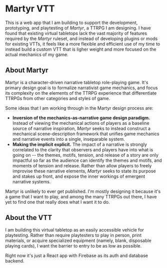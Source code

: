 # Martyr VTT
This is a web app that I am building to support the development, prototyping, and playtesting of *Martyr*, a TTRPG I am designing. I have found that existing virtual tabletops lack the vast majority of features required by the *Martyr* ruleset, and instead of developing plugins or mods for existing VTTs, it feels like a more flexible and efficient use of my time to instead build a custom VTT that is ligher weight and more focused on the actual mechanics of my game.

## About Martyr
Martyr is a character-driven narrative tabletop role-playing game. It's primary design goal is to formalize narrativist game mechanics, and focus its complexity on the elements of the TTRPG experience that differentiate TTRPGs from other categories and styles of game.

Some ideas that I am working through in the Martyr design process are:
- **Inversion of the mechanics-as-narrative game design paradigm.** Instead of viewing the mechanical actions of players as a baseline source of narrative inspiration, *Martyr* seeks to instead construct a mechanical scene-description framework that unifies game mechanics and narrative events into a single, inseparable system.
- **Making the implicit explicit.** The impact of a narrative is strongly correlated to the clarity that observers and players have into what is going on -- the themes, motifs, tension, and release of a story are only impactful so far as the audience can identify the themes and motifs, and moments of tension and release. Rather than allow players to freely improvise these narrative elements, *Martyr* seeks to state its purpose and stakes up front, and expose the inner workings of emergent narrative systems.

Martyr is unlikely to ever get published. I'm mostly designing it because it's a game that I want to play, and among the many TTRPGs out there, I have yet to find one that really does what I want it to do. 

## About the VTT
I am building this virtual tabletop as an easily accessible vehicle for playtesting. Rather than require playtesters to play in person, print materials, or acquire specialized equipment (namely, blank, disposable playing cards), I want the barrier to entry to be as low as possible. 

Right now it's just a React app with Firebase as its auth and database backend.